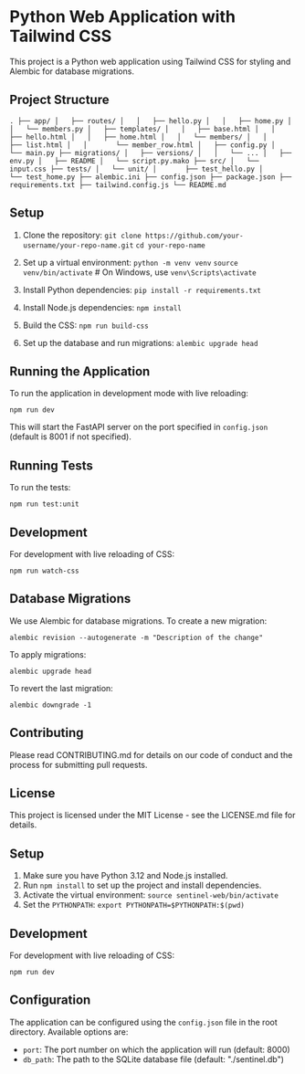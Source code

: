 # Python Web Application with Tailwind CSS

This project is a Python web application using Tailwind CSS for styling and Alembic for database migrations.

## Project Structure

`.
├── app/
│   ├── routes/
│   │   ├── hello.py
│   │   ├── home.py
│   │   └── members.py
│   ├── templates/
│   │   ├── base.html
│   │   ├── hello.html
│   │   ├── home.html
│   │   └── members/
│   │       ├── list.html
│   │       └── member_row.html
│   ├── config.py
│   └── main.py
├── migrations/
│   ├── versions/
│   │   └── ...
│   ├── env.py
│   ├── README
│   └── script.py.mako
├── src/
│   └── input.css
├── tests/
│   └── unit/
│       ├── test_hello.py
│       └── test_home.py
├── alembic.ini
├── config.json
├── package.json
├── requirements.txt
├── tailwind.config.js
└── README.md`

## Setup

1. Clone the repository:
   `git clone https://github.com/your-username/your-repo-name.git`
   `cd your-repo-name`

2. Set up a virtual environment:
   `python -m venv venv`
   `source venv/bin/activate` # On Windows, use `venv\Scripts\activate`

3. Install Python dependencies:
   `pip install -r requirements.txt`

4. Install Node.js dependencies:
   `npm install`

5. Build the CSS:
   `npm run build-css`

6. Set up the database and run migrations:
   `alembic upgrade head`

## Running the Application

To run the application in development mode with live reloading:

`npm run dev`

This will start the FastAPI server on the port specified in `config.json` (default is 8001 if not specified).

## Running Tests

To run the tests:

`npm run test:unit`

## Development

For development with live reloading of CSS:

`npm run watch-css`

## Database Migrations

We use Alembic for database migrations. To create a new migration:

`alembic revision --autogenerate -m "Description of the change"`

To apply migrations:

`alembic upgrade head`

To revert the last migration:

`alembic downgrade -1`

## Contributing

Please read CONTRIBUTING.md for details on our code of conduct and the process for submitting pull requests.

## License

This project is licensed under the MIT License - see the LICENSE.md file for details.

## Setup

1. Make sure you have Python 3.12 and Node.js installed.
2. Run `npm install` to set up the project and install dependencies.
3. Activate the virtual environment:
   `source sentinel-web/bin/activate`
4. Set the `PYTHONPATH`:
   `export PYTHONPATH=$PYTHONPATH:$(pwd)`

## Development

For development with live reloading of CSS:

`npm run dev`

## Configuration

The application can be configured using the `config.json` file in the root directory. Available options are:

- `port`: The port number on which the application will run (default: 8000)
- `db_path`: The path to the SQLite database file (default: "./sentinel.db")
